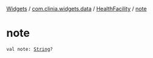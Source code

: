 [Widgets](../../index.md) / [com.clinia.widgets.data](../index.md) / [HealthFacility](index.md) / [note](./note.md)

# note

`val note: `[`String`](https://kotlinlang.org/api/latest/jvm/stdlib/kotlin/-string/index.html)`?`